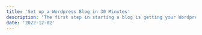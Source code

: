 ```yaml
---
title: 'Set up a Wordpress Blog in 30 Minutes'
description: 'The first step in starting a blog is getting your Wordpress setup running. I'll make it painless for you.'
date: '2022-12-02'
---
```

